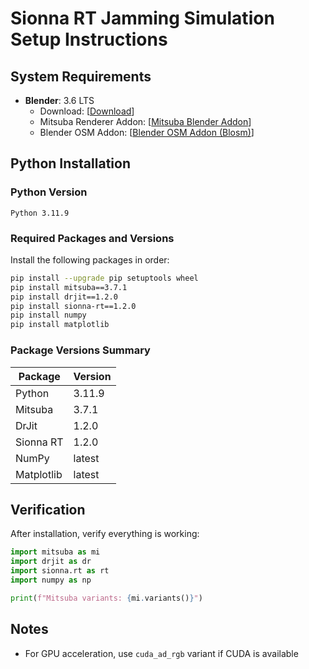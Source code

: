 # Sionna RT Jamming Simulation Setup Instructions

## System Requirements

- **Blender**: 3.6 LTS
  - Download: [[Download](https://www.blender.org/download/releases/3-6/)]
  - Mitsuba Renderer Addon: [[Mitsuba Blender Addon](https://github.com/mitsuba-renderer/mitsuba-blender)]
  - Blender OSM Addon: [[Blender OSM Addon (Blosm)](https://github.com/vvoovv/blosm?tab=readme-ov-file)]

## Python Installation

### Python Version
```
Python 3.11.9
```
### Required Packages and Versions

Install the following packages in order:

```bash
pip install --upgrade pip setuptools wheel
pip install mitsuba==3.7.1
pip install drjit==1.2.0
pip install sionna-rt==1.2.0
pip install numpy
pip install matplotlib
```

### Package Versions Summary
| Package | Version |
|---------|---------|
| Python | 3.11.9 |
| Mitsuba | 3.7.1 |
| DrJit | 1.2.0 |
| Sionna RT | 1.2.0 |
| NumPy | latest |
| Matplotlib | latest |

## Verification

After installation, verify everything is working:

```python
import mitsuba as mi
import drjit as dr
import sionna.rt as rt
import numpy as np

print(f"Mitsuba variants: {mi.variants()}")
```

## Notes

- For GPU acceleration, use `cuda_ad_rgb` variant if CUDA is available
